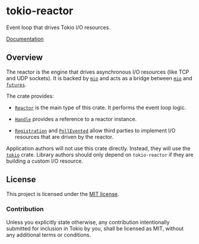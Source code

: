 # tokio-reactor

Event loop that drives Tokio I/O resources.

[Documentation](https://tokio-rs.github.io/tokio/tokio_reactor/)

## Overview

The reactor is the engine that drives asynchronous I/O resources (like TCP and
UDP sockets). It is backed by [`mio`] and acts as a bridge between [`mio`] and
[`futures`].

The crate provides:

* [`Reactor`] is the main type of this crate. It performs the event loop logic.

* [`Handle`] provides a reference to a reactor instance.

* [`Registration`] and [`PollEvented`] allow third parties to implement I/O
  resources that are driven by the reactor.

Application authors will not use this crate directly. Instead, they will use the
[`tokio`] crate. Library authors should only depend on `tokio-reactor` if they
are building a custom I/O resource.

[`mio`]: http://github.com/carllerche/mio
[`futures`]: http://github.com/rust-lang-nursery/futures-rs
[`Reactor`]: https://tokio-rs.github.io/tokio/tokio_reactor/struct.Reactor.html
[`Handle`]: https://tokio-rs.github.io/tokio/tokio_reactor/struct.Handle.html
[`Registration`]: https://tokio-rs.github.io/tokio/tokio_reactor/struct.Registration.html
[`PollEvented`]: https://tokio-rs.github.io/tokio/tokio_reactor/struct.PollEvented.html
[`tokio`]: ../

## License

This project is licensed under the [MIT license](LICENSE).

### Contribution

Unless you explicitly state otherwise, any contribution intentionally submitted
for inclusion in Tokio by you, shall be licensed as MIT, without any additional
terms or conditions.
